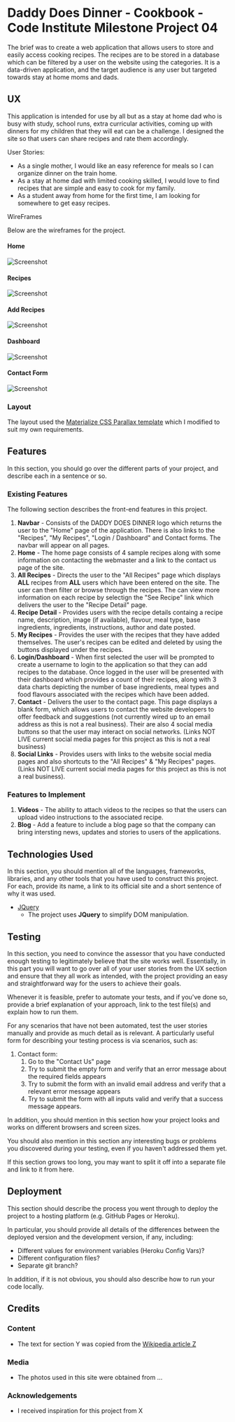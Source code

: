 # Daddy Does Dinner - Cookbook - Code Institute Milestone Project 04


The brief was to create a web application that allows users to store and easily access cooking recipes. The recipes are to be stored in a database which can be filtered by a user on the website using the categories. 
It is a data-driven application, and the target audience is any user but targeted towards stay at home moms and dads.
 
## UX
 
This application is intended for use by all but as a stay at home dad who is busy with study, school runs, extra curricular activities, coming up with dinners for my children that they will eat can be a challenge.
I designed the site so that users can share recipes and rate them accordingly.

User Stories:
- As a single mother, I would like an easy reference for meals so I can organize dinner on the train home.
- As a stay at home dad with limited cooking skilled, I would love to find recipes that are simple and easy to cook for my family.
- As a student away from home for the first time, I am looking for somewhere to get easy recipes.

WireFrames

Below are the wireframes for the project.

#### Home

![Screenshot](/Wireframes/home.png)

#### Recipes

![Screenshot](/Wireframes/recipes.png)

#### Add Recipes

![Screenshot](/Wireframes/add_recipe.png)

#### Dashboard

![Screenshot](/Wireframes/dashboard.png)

#### Contact Form

![Screenshot](/Wireframes/contact_form.png)

### Layout

The layout used the [Materialize CSS Parallax template](https://materializecss.com/templates/parallax-template/preview.html) which I modified to suit my own requirements. 

## Features

In this section, you should go over the different parts of your project, and describe each in a sentence or so.
 

### Existing Features
The following section describes the front-end features in this project.

1. **Navbar** - Consists of the DADDY DOES DINNER logo which returns the user to the "Home" page of the application. There is also links to the "Recipes", "My Recipes", "Login / Dashboard" and Contact forms. The navbar will appear on all pages.
2. **Home** - The home page consists of 4 sample recipes along with some information on contacting the webmaster and a link to the contact us page of the site.
3. **All Recipes** - Directs the user to the "All Recipes" page which displays **ALL** recipes from **ALL** users which have been entered on the site. The user can then filter or browse through the recipes. The can view more information on each recipe by selectign the "See Recipe" link which delivers the user to the "Recipe Detail" page.
4. **Recipe Detail** - Provides users with the recipe details containg a recipe name, description, image (if available), flavour, meal type, base ingredients, ingredients, instructions, author and date posted.
5. **My Recipes** - Provides the user with the recipes that they have added themselves. The user's recipes can be edited and deleted by using the buttons displayed under the recipes.
6. **Login/Dashboard** - When first selected the user will be prompted to create a username to login to the application so that they can add recipes to the database. Once logged in the user will be presented with their dashboard which provides a count of their recipes, along with 3 data charts depicting the number of base ingredients, meal types and food flavours associated with the recipes which have been added.
7. **Contact** - Delivers the user to the contact page. This page displays a blank form, which allows users to contact the website developers to offer feedback and suggestions (not currently wired up to an email address as this is not a real business). Their are also 4 social media buttons so that the user may interact on social networks. (Links NOT LIVE current social media pages for this project as this is not a real business)
8. **Social Links** - Provides users with links to the website social media pages and also shortcuts to the "All Recipes" & "My Recipes" pages.(Links NOT LIVE current social media pages for this project as this is not a real business).

### Features to Implement
1. **Videos** - The ability to attach videos to the recipes so that the users can upload video instructions to the associated recipe.
2. **Blog** - Add a feature to include a blog page so that the company can bring intersting news, updates and stories to users of the applications.

## Technologies Used

In this section, you should mention all of the languages, frameworks, libraries, and any other tools that you have used to construct this project. For each, provide its name, a link to its official site and a short sentence of why it was used.

- [JQuery](https://jquery.com)
    - The project uses **JQuery** to simplify DOM manipulation.


## Testing

In this section, you need to convince the assessor that you have conducted enough testing to legitimately believe that the site works well. Essentially, in this part you will want to go over all of your user stories from the UX section and ensure that they all work as intended, with the project providing an easy and straightforward way for the users to achieve their goals.

Whenever it is feasible, prefer to automate your tests, and if you've done so, provide a brief explanation of your approach, link to the test file(s) and explain how to run them.

For any scenarios that have not been automated, test the user stories manually and provide as much detail as is relevant. A particularly useful form for describing your testing process is via scenarios, such as:

1. Contact form:
    1. Go to the "Contact Us" page
    2. Try to submit the empty form and verify that an error message about the required fields appears
    3. Try to submit the form with an invalid email address and verify that a relevant error message appears
    4. Try to submit the form with all inputs valid and verify that a success message appears.

In addition, you should mention in this section how your project looks and works on different browsers and screen sizes.

You should also mention in this section any interesting bugs or problems you discovered during your testing, even if you haven't addressed them yet.

If this section grows too long, you may want to split it off into a separate file and link to it from here.

## Deployment

This section should describe the process you went through to deploy the project to a hosting platform (e.g. GitHub Pages or Heroku).

In particular, you should provide all details of the differences between the deployed version and the development version, if any, including:
- Different values for environment variables (Heroku Config Vars)?
- Different configuration files?
- Separate git branch?

In addition, if it is not obvious, you should also describe how to run your code locally.


## Credits

### Content
- The text for section Y was copied from the [Wikipedia article Z](https://en.wikipedia.org/wiki/Z)

### Media
- The photos used in this site were obtained from ...

### Acknowledgements

- I received inspiration for this project from X
